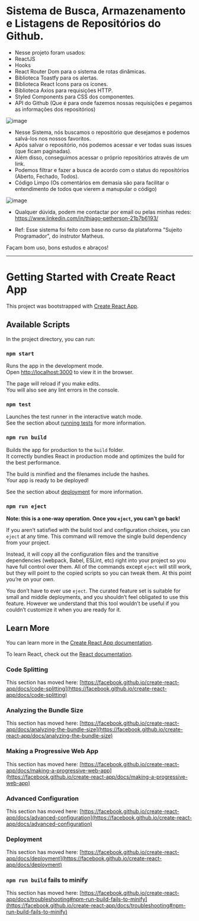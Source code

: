# Sistema de Busca, Armazenamento e Listagens de Repositórios do Github. 

- Nesse projeto foram usados:
- ReactJS 
- Hooks
- React Router Dom para o sistema de rotas dinâmicas.
- Biblioteca Toastfy para os alertas.
- Biblioteca React Icons para os ícones.
- Biblioteca Axios para requisições HTTP.
- Styled Components para CSS dos componentes.
- API do Github (Que é para onde fazemos nossas requisições e pegamos as informações dos repositórios)

![image](https://user-images.githubusercontent.com/44420212/142038515-b5afdc6b-5058-46af-b86a-7def8faca59f.png)

- Nesse Sistema, nós buscamos o repositório que desejamos e podemos salvá-los nos nossos favoritos. 
- Após salvar o repositório, nós podemos acessar e ver todas suas issues (que ficam paginadas).
- Além disso, conseguimos acessar o próprio repositórios através de um link.
- Podemos filtrar e fazer a busca de acordo com o status do repositórios (Aberto, Fechado, Todos).
- Código Limpo (Os comentários em demasia são para facilitar o entendimento de todos que vierem a manupular o código)

![image](https://user-images.githubusercontent.com/44420212/142040372-5e6f1576-cc23-46f6-98e3-34d731c1282b.png)

- Qualquer dúvida, podem me contactar por email ou pelas minhas redes: https://www.linkedin.com/in/thiago-petherson-21b7b6193/

- Ref: Esse sistema foi feito com base no curso da plataforma "Sujeito Programador", do instrutor Matheus.

Façam bom uso, bons estudos e abraços!

-------------------------------------------------------------------------------------------------------------------

# Getting Started with Create React App

This project was bootstrapped with [Create React App](https://github.com/facebook/create-react-app).

## Available Scripts

In the project directory, you can run:

### `npm start`

Runs the app in the development mode.\
Open [http://localhost:3000](http://localhost:3000) to view it in the browser.

The page will reload if you make edits.\
You will also see any lint errors in the console.

### `npm test`

Launches the test runner in the interactive watch mode.\
See the section about [running tests](https://facebook.github.io/create-react-app/docs/running-tests) for more information.

### `npm run build`

Builds the app for production to the `build` folder.\
It correctly bundles React in production mode and optimizes the build for the best performance.

The build is minified and the filenames include the hashes.\
Your app is ready to be deployed!

See the section about [deployment](https://facebook.github.io/create-react-app/docs/deployment) for more information.

### `npm run eject`

**Note: this is a one-way operation. Once you `eject`, you can’t go back!**

If you aren’t satisfied with the build tool and configuration choices, you can `eject` at any time. This command will remove the single build dependency from your project.

Instead, it will copy all the configuration files and the transitive dependencies (webpack, Babel, ESLint, etc) right into your project so you have full control over them. All of the commands except `eject` will still work, but they will point to the copied scripts so you can tweak them. At this point you’re on your own.

You don’t have to ever use `eject`. The curated feature set is suitable for small and middle deployments, and you shouldn’t feel obligated to use this feature. However we understand that this tool wouldn’t be useful if you couldn’t customize it when you are ready for it.

## Learn More

You can learn more in the [Create React App documentation](https://facebook.github.io/create-react-app/docs/getting-started).

To learn React, check out the [React documentation](https://reactjs.org/).

### Code Splitting

This section has moved here: [https://facebook.github.io/create-react-app/docs/code-splitting](https://facebook.github.io/create-react-app/docs/code-splitting)

### Analyzing the Bundle Size

This section has moved here: [https://facebook.github.io/create-react-app/docs/analyzing-the-bundle-size](https://facebook.github.io/create-react-app/docs/analyzing-the-bundle-size)

### Making a Progressive Web App

This section has moved here: [https://facebook.github.io/create-react-app/docs/making-a-progressive-web-app](https://facebook.github.io/create-react-app/docs/making-a-progressive-web-app)

### Advanced Configuration

This section has moved here: [https://facebook.github.io/create-react-app/docs/advanced-configuration](https://facebook.github.io/create-react-app/docs/advanced-configuration)

### Deployment

This section has moved here: [https://facebook.github.io/create-react-app/docs/deployment](https://facebook.github.io/create-react-app/docs/deployment)

### `npm run build` fails to minify

This section has moved here: [https://facebook.github.io/create-react-app/docs/troubleshooting#npm-run-build-fails-to-minify](https://facebook.github.io/create-react-app/docs/troubleshooting#npm-run-build-fails-to-minify)
